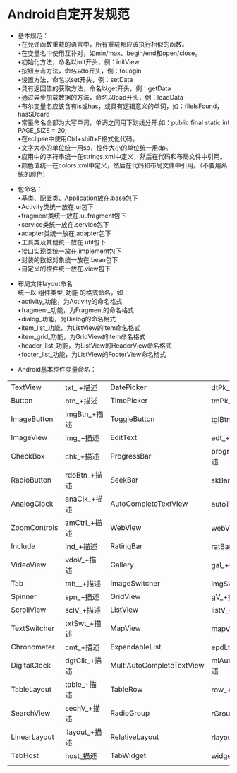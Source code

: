 # Android自定开发规范</br>
* 基本规范：</br>
•在允许函数重载的语言中，所有重载都应该执行相似的函数。</br>
•在变量名中使用互补对，如min/max、begin/end和open/close。</br>
•初始化方法，命名以init开头，例：initView</br>
•按钮点击方法，命名以to开头，例：toLogin</br>
•设置方法，命名以set开头，例：setData</br>
•具有返回值的获取方法，命名以get开头，例：getData</br>
•通过异步加载数据的方法，命名以load开头，例：loadData</br>
•布尔变量名应该含有is或has，或具有逻辑意义的单词，如：fileIsFound，hasSDcard</br>
•常量命名全部为大写单词，单词之间用下划线分开.如：public final static int PAGE_SIZE = 20;</br>
•在eclipse中使用Ctrl+shift+F格式化代码。</br>
•文字大小的单位统一用sp，控件大小的单位统一用dp。</br>
•应用中的字符串统一在strings.xml中定义，然后在代码和布局文件中引用。</br>
•颜色值统一在colors.xml中定义，然后在代码和布局文件中引用。（不要用系统的颜色）</br>
* 包命名：</br>
•基类、配置类、Application放在.base包下</br>
•Activity类统一放在.ui包下</br>
•fragment类统一放在.ui.fragment包下</br>
•service类统一放在.service包下</br>
•adapter类统一放在.adapter包下</br>
•工具类及其他统一放在.util包下</br>
•接口实现类统一放在.implement包下</br>
•封装的数据对象统一放在.bean包下</br>
•自定义的控件统一放在.view包下</br>
* 布局文件layout命名</br>
统一以 组件类型_功能 的格式命名，如：</br>
•activity_功能，为Activity的命名格式</br>
•fragment_功能，为Fragment的命名格式</br>
•dialog_功能，为Dialog的命名格式</br>
•item_list_功能，为ListView的item命名格式</br>
•item_grid_功能，为GridView的item命名格式</br>
•header_list_功能，为ListView的HeaderView命名格式</br>
•footer_list_功能，为ListView的FooterView命名格式</br>

* Android基本控件变量命名：</br>
<table class="table table-bordered table-striped table-condensed">
    <tr>
        <td>TextView</td>
        <td>txt_ +描述</td>
        <td>DatePicker</td>
        <td>dtPk_+描述</td>
    </tr>
    <tr>
        <td>Button</td>
        <td>btn_+描述</td>
        <td>TimePicker </td>
        <td>tmPk_+描述</td>
    </tr>
    <tr>
        <td>ImageButton </td>
        <td>imgBtn_+描述</td>
        <td>ToggleButton</td>
        <td>tglBtn_+描述</td>
    </tr>
    <tr>
        <td>ImageView</td>
        <td>img_+描述 </td>
        <td>EditText</td>
        <td>edt_+描述</td>
    </tr>
    <tr>
        <td>CheckBox</td>
        <td>chk_+描述 </td>
        <td>ProgressBar</td>
        <td>progress_+描述</td>
    </tr>
    <tr>
        <td>RadioButton</td>
        <td>rdoBtn_+描述</td>
        <td>SeekBar</td>
        <td>skBar_+描述</td>
    </tr>
    <tr>
        <td>AnalogClock </td>
        <td>anaClk_+描述</td>
        <td>AutoCompleteTextView</td>
        <td>autoTxt_+描述</td>
    </tr>
    <tr>
        <td>ZoomControls</td>
        <td>zmCtrl_+描述</td>
        <td>WebView </td>
        <td>webV_+描述</td>
    </tr>
    <tr>
        <td>Include </td>
        <td>ind_+描述</td>
        <td>RatingBar</td>
        <td>ratBar_+描述</td>
    </tr>
    <tr>
        <td>VideoView</td>
        <td>vdoV_+描述</td>
        <td>Gallery </td>
        <td>gal_+描述</td>
    </tr>
    <tr>
        <td>Tab</td>
        <td>tab__+描述</td>
        <td>ImageSwitcher </td>
        <td>imgSwt_+描述</td>
    </tr>
    <tr>
        <td>Spinner</td>
        <td>spn_+描述</td>
        <td>GridView </td>
        <td>gV_+描述</td>
    </tr>
    <tr>
        <td>ScrollView</td>
        <td>sclV_+描述</td>
        <td>ListView </td>
        <td>listV_+描述</td>
    </tr>
    <tr>
        <td>TextSwitcher </td>
        <td>txtSwt_+描述</td>
        <td>MapView </td>
        <td>mapV_+描述</td>
    </tr>
    <tr>
        <td>Chronometer</td>
        <td>cmt_+描述</td>
        <td>ExpandableList</td>
        <td>epdLt_+描述 </td>
    </tr>
    <tr>
        <td>DigitalClock </td>
        <td>dgtClk_+描述</td>
        <td>MultiAutoCompleteTextView </td>
        <td>mlAutoTxt_+描述</td>
    </tr>
    <tr>
        <td>TableLayout</td>
        <td>table_+描述</td>
        <td>TableRow</td>
        <td>row_+描述</td>
    </tr>
    <tr>
        <td>SearchView</td>
        <td>sechV_+描述</td>
        <td>RadioGroup</td>
        <td>rGroup_描述</td>
    </tr>
    <tr>
        <td>LinearLayout</td>
        <td>llayout_+描述</td>
        <td>RelativeLayout</td>
        <td>rlayout_+描述</td>
    </tr>
    <tr>
        <td>TabHost</td>
        <td>host_描述</td>
        <td>TabWidget</td>
        <td>widget_+描述</td>
    </tr>
    <tr>
        <td></td>
    </tr>
</table>
